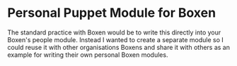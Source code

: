# Personal Puppet Module for Boxen

The standard practice with Boxen would be to write this directly into your
Boxen's people module. Instead I wanted to create a separate module so I could
reuse it with other organisations Boxens and share it with others as an example
for writing their own personal Boxen modules.
